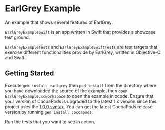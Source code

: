 # EarlGrey Example

An example that shows several features of EarlGrey.

`EarlGreyExampleSwift` is an app written in Swift that provides a showcase test ground.

`EarlGreyExampleTests` and `EarlGreyExampleSwiftTests` are test targets that exercise
different functionalities provide by EarlGrey, written in Objective-C and Swift.

## Getting Started

Execute `gem install earlgrey` then `pod install` from the directory where you have downloaded
the source of the example, then `open EarlGreyExample.xcworkspace` to open the example in xcode.
Ensure that your version of CocoaPods is upgraded to the latest 1.x version since this project uses the
[1.0.0 syntax](http://blog.cocoapods.org/CocoaPods-1.0/). You can get the latest CocoaPods release version by
running `gem install cocoapods`.

Run the tests that you want to see in action.

